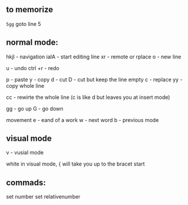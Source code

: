 ## to memorize
`5gg` goto line 5


## normal mode:

hkjl - navigation
iaIA - start editing line
xr - remote or rplace
o - new line

u - undo
ctrl +r - redo

p - paste
y - copy
d - cut
D - cut but keep the line empty
c - replace
yy - copy whole line

cc - rewirte the whole line
(c is like d but leaves you at insert mode)

gg - go up
G - go down

movement
e - eand of a work
w - next word
b - previous mode

## visual mode
v - vusial mode

white in visual mode, { will take you up to the bracet start





## commads:
set number
set relativenumber

